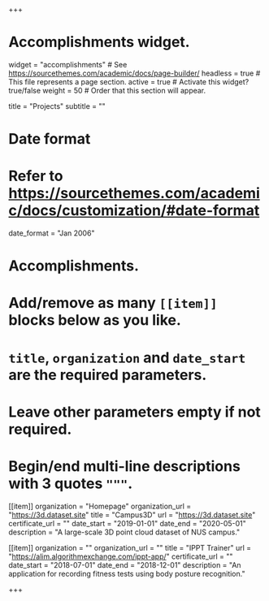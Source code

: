 +++
# Accomplishments widget.
widget = "accomplishments"  # See https://sourcethemes.com/academic/docs/page-builder/
headless = true  # This file represents a page section.
active = true  # Activate this widget? true/false
weight = 50  # Order that this section will appear.

title = "Projects"
subtitle = ""

# Date format
#   Refer to https://sourcethemes.com/academic/docs/customization/#date-format
date_format = "Jan 2006"

# Accomplishments.
#   Add/remove as many `[[item]]` blocks below as you like.
#   `title`, `organization` and `date_start` are the required parameters.
#   Leave other parameters empty if not required.
#   Begin/end multi-line descriptions with 3 quotes `"""`.

[[item]]
  organization = "Homepage"
  organization_url = "https://3d.dataset.site"
  title = "Campus3D"
  url = "https://3d.dataset.site"
  certificate_url = ""
  date_start = "2019-01-01"
  date_end = "2020-05-01"
  description = "A large-scale 3D point cloud dataset of NUS campus."

[[item]]
  organization = ""
  organization_url = ""
  title = "IPPT Trainer"
  url = "https://alim.algorithmexchange.com/ippt-app/"
  certificate_url = ""
  date_start = "2018-07-01"
  date_end = "2018-12-01"
  description = "An application for recording fitness tests using body posture recognition."

+++